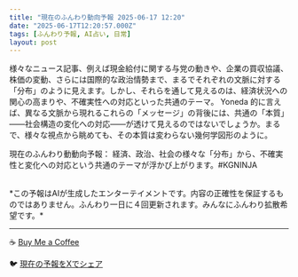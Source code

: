 ```yaml
---
title: "現在のふんわり動向予報 2025-06-17 12:20"
date: "2025-06-17T12:20:57.000Z"
tags: [ふんわり予報, AI占い, 日常]
layout: post
---
```


様々なニュース記事、例えば現金給付に関する与党の動きや、企業の買収協議、株価の変動、さらには国際的な政治情勢まで、まるでそれぞれの文脈に対する「分布」のように見えます。しかし、それらを通して見えるのは、経済状況への関心の高まりや、不確実性への対応といった共通のテーマ。  Yoneda 的に言えば、異なる文脈から現れるこれらの「メッセージ」の背後には、共通の「本質」——社会構造の変化への対応——が透けて見えるのではないでしょうか。まるで、様々な視点から眺めても、その本質は変わらない幾何学図形のように。

現在のふんわり動動向予報：
経済、政治、社会の様々な「分布」から、不確実性と変化への対応という共通のテーマが浮かび上がります。#KGNINJA

<br>
*この予報はAIが生成したエンターテイメントです。内容の正確性を保証するものではありません。ふんわり一日に４回更新されます。みんなにふんわり拡散希望です。*

---
☕️ [Buy Me a Coffee](https://www.buymeacoffee.com/kgninja)

🐦 [現在の予報をXでシェア](https://twitter.com/intent/tweet?text=%E7%8F%BE%E5%9C%A8%E3%81%AE%E3%81%B5%E3%82%93%E3%82%8F%E3%82%8A%E4%BA%88%E5%A0%B1%3A%20%E3%80%8C%E6%A7%98%E3%80%85%E3%81%AA%E3%83%8B%E3%83%A5%E3%83%BC%E3%82%B9%E8%A8%98%E4%BA%8B%E3%80%81%E4%BE%8B%E3%81%88%E3%81%B0%E7%8F%BE%E9%87%91%E7%B5%A6%E4%BB%98%E3%81%AB%E9%96%A2%E3%81%99%E3%82%8B%E4%B8%8E%E5%85%9A%E3%81%AE%E5%8B%95%E3%81%8D%E3%82%84%E3%80%81%E4%BC%81%E6%A5%AD%E3%81%AE%E8%B2%B7%E5%8F%8E%E5%8D%94%E8%AD%B0%E3%80%81%E6%A0%AA%E4%BE%A1%E3%81%AE%E5%A4%89%E5%8B%95%E3%80%81%E3%81%95%E3%82%89%E3%81%AB%E3%81%AF%E5%9B%BD%E9%9A%9B%E7%9A%84%E3%81%AA%E6%94%BF%E6%B2%BB%E6%83%85%E5%8B%A2%E3%81%BE%E3%81%A7%E3%80%81%E3%81%BE%E3%82%8B%E3%81%A7%E3%81%9D%E3%82%8C%E3%81%9E%E3%82%8C%E3%81%AE%E6%96%87%E8%84%88%E3%81%AB%E5%AF%BE%E3%81%99%E3%82%8B%E3%80%8C%E5%88%86%E5%B8%83%E3%80%8D%E3%81%AE%E3%82%88%E3%81%86%E3%81%AB%E8%A6%8B%E3%81%88%E3%81%BE%E3%81%99%E3%80%82%E3%80%8D%23KGNINJA%20%E7%B6%9A%E3%81%8D%E3%81%AF%E3%83%96%E3%83%AD%E3%82%B0%E3%81%A7%EF%BC%81%F0%9F%91%87&url=https%3A%2F%2Fkg-ninja.github.io%2FFunwariyoso%2F)
